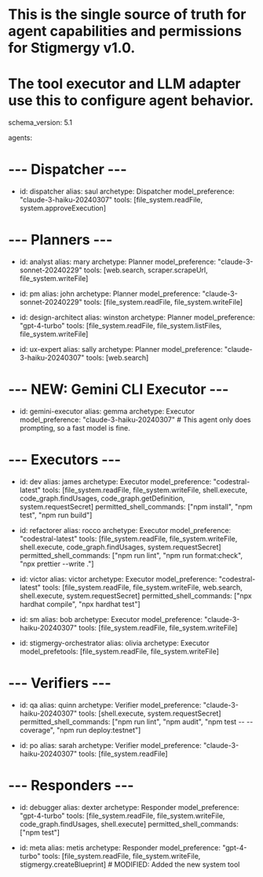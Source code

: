 # This is the single source of truth for agent capabilities and permissions for Stigmergy v1.0.
# The tool executor and LLM adapter use this to configure agent behavior.
schema_version: 5.1

agents:
  # --- Dispatcher ---
  - id: dispatcher
    alias: saul
    archetype: Dispatcher
    model_preference: "claude-3-haiku-20240307"
    tools: [file_system.readFile, system.approveExecution]

  # --- Planners ---
  - id: analyst
    alias: mary
    archetype: Planner
    model_preference: "claude-3-sonnet-20240229"
    tools: [web.search, scraper.scrapeUrl, file_system.writeFile]

  - id: pm
    alias: john
    archetype: Planner
    model_preference: "claude-3-sonnet-20240229"
    tools: [file_system.readFile, file_system.writeFile]

  - id: design-architect
    alias: winston
    archetype: Planner
    model_preference: "gpt-4-turbo"
    tools: [file_system.readFile, file_system.listFiles, file_system.writeFile]

  - id: ux-expert
    alias: sally
    archetype: Planner
    model_preference: "claude-3-haiku-20240307"
    tools: [web.search]

  # --- NEW: Gemini CLI Executor ---
  - id: gemini-executor
    alias: gemma
    archetype: Executor
    model_preference: "claude-3-haiku-20240307" # This agent only does prompting, so a fast model is fine.

  # --- Executors ---
  - id: dev
    alias: james
    archetype: Executor
    model_preference: "codestral-latest"
    tools: [file_system.readFile, file_system.writeFile, shell.execute, code_graph.findUsages, code_graph.getDefinition, system.requestSecret]
    permitted_shell_commands: ["npm install", "npm test", "npm run build"]

  - id: refactorer
    alias: rocco
    archetype: Executor
    model_preference: "codestral-latest"
    tools: [file_system.readFile, file_system.writeFile, shell.execute, code_graph.findUsages, system.requestSecret]
    permitted_shell_commands: ["npm run lint", "npm run format:check", "npx prettier --write ."]
    
  - id: victor
    alias: victor
    archetype: Executor
    model_preference: "codestral-latest"
    tools: [file_system.readFile, file_system.writeFile, web.search, shell.execute, system.requestSecret]
    permitted_shell_commands: ["npx hardhat compile", "npx hardhat test"]

  - id: sm
    alias: bob
    archetype: Executor
    model_preference: "claude-3-haiku-20240307"
    tools: [file_system.readFile, file_system.writeFile]

  - id: stigmergy-orchestrator
    alias: olivia
    archetype: Executor
    model_prefetools: [file_system.readFile, file_system.writeFile]

  # --- Verifiers ---
  - id: qa
    alias: quinn
    archetype: Verifier
    model_preference: "claude-3-haiku-20240307"
    tools: [shell.execute, system.requestSecret]
    permitted_shell_commands: ["npm run lint", "npm audit", "npm test -- --coverage", "npm run deploy:testnet"]

  - id: po
    alias: sarah
    archetype: Verifier
    model_preference: "claude-3-haiku-20240307"
    tools: [file_system.readFile]
  
  # --- Responders ---
  - id: debugger
    alias: dexter
    archetype: Responder
    model_preference: "gpt-4-turbo"
    tools: [file_system.readFile, file_system.writeFile, code_graph.findUsages, shell.execute]
    permitted_shell_commands: ["npm test"]

  - id: meta
    alias: metis
    archetype: Responder
    model_preference: "gpt-4-turbo"
    tools: [file_system.readFile, file_system.writeFile, stigmergy.createBlueprint] # MODIFIED: Added the new system tool
